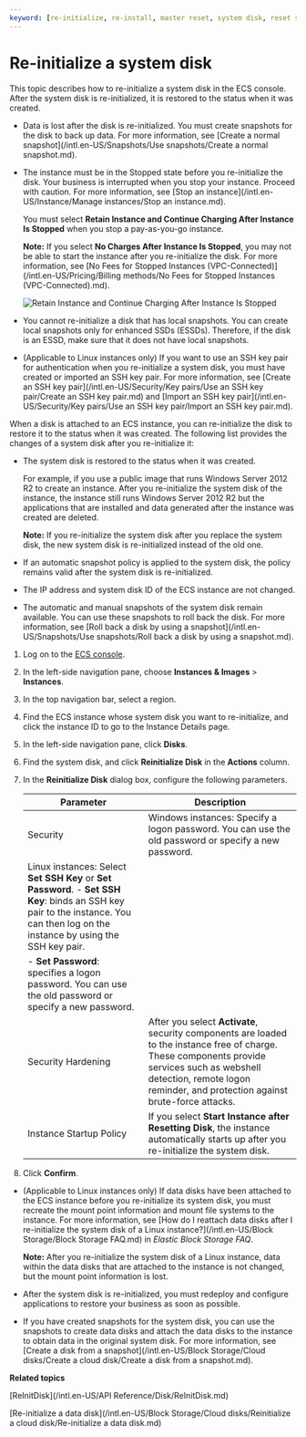 ```yaml
---
keyword: [re-initialize, re-install, master reset, system disk, reset system]
---
```


# Re-initialize a system disk

This topic describes how to re-initialize a system disk in the ECS console. After the system disk is re-initialized, it is restored to the status when it was created.

-   Data is lost after the disk is re-initialized. You must create snapshots for the disk to back up data. For more information, see [Create a normal snapshot](/intl.en-US/Snapshots/Use snapshots/Create a normal snapshot.md).
-   The instance must be in the Stopped state before you re-initialize the disk. Your business is interrupted when you stop your instance. Proceed with caution. For more information, see [Stop an instance](/intl.en-US/Instance/Manage instances/Stop an instance.md).

    You must select **Retain Instance and Continue Charging After Instance Is Stopped** when you stop a pay-as-you-go instance.

    **Note:** If you select **No Charges After Instance Is Stopped**, you may not be able to start the instance after you re-initialize the disk. For more information, see [No Fees for Stopped Instances \(VPC-Connected\)](/intl.en-US/Pricing/Billing methods/No Fees for Stopped Instances (VPC-Connected).md).

    ![Retain Instance and Continue Charging After Instance Is Stopped](https://static-aliyun-doc.oss-cn-hangzhou.aliyuncs.com/assets/img/en-US/4872909951/p5328.png)

-   You cannot re-initialize a disk that has local snapshots. You can create local snapshots only for enhanced SSDs \(ESSDs\). Therefore, if the disk is an ESSD, make sure that it does not have local snapshots.
-   \(Applicable to Linux instances only\) If you want to use an SSH key pair for authentication when you re-initialize a system disk, you must have created or imported an SSH key pair. For more information, see [Create an SSH key pair](/intl.en-US/Security/Key pairs/Use an SSH key pair/Create an SSH key pair.md) and [Import an SSH key pair](/intl.en-US/Security/Key pairs/Use an SSH key pair/Import an SSH key pair.md).

When a disk is attached to an ECS instance, you can re-initialize the disk to restore it to the status when it was created. The following list provides the changes of a system disk after you re-initialize it:

-   The system disk is restored to the status when it was created.

    For example, if you use a public image that runs Windows Server 2012 R2 to create an instance. After you re-initialize the system disk of the instance, the instance still runs Windows Server 2012 R2 but the applications that are installed and data generated after the instance was created are deleted.

    **Note:** If you re-initialize the system disk after you replace the system disk, the new system disk is re-initialized instead of the old one.

-   If an automatic snapshot policy is applied to the system disk, the policy remains valid after the system disk is re-initialized.
-   The IP address and system disk ID of the ECS instance are not changed.
-   The automatic and manual snapshots of the system disk remain available. You can use these snapshots to roll back the disk. For more information, see [Roll back a disk by using a snapshot](/intl.en-US/Snapshots/Use snapshots/Roll back a disk by using a snapshot.md).

1.  Log on to the [ECS console](https://ecs.console.aliyun.com).

2.  In the left-side navigation pane, choose **Instances & Images** \> **Instances**.

3.  In the top navigation bar, select a region.

4.  Find the ECS instance whose system disk you want to re-initialize, and click the instance ID to go to the Instance Details page.

5.  In the left-side navigation pane, click **Disks**.

6.  Find the system disk, and click **Reinitialize Disk** in the **Actions** column.

7.  In the **Reinitialize Disk** dialog box, configure the following parameters.

    |Parameter|Description|
    |---------|-----------|
    |Security|Windows instances: Specify a logon password. You can use the old password or specify a new password.|
    |Linux instances: Select **Set SSH Key** or **Set Password**.    -   **Set SSH Key**: binds an SSH key pair to the instance. You can then log on the instance by using the SSH key pair.
    -   **Set Password**: specifies a logon password. You can use the old password or specify a new password. |
    |Security Hardening|After you select **Activate**, security components are loaded to the instance free of charge. These components provide services such as webshell detection, remote logon reminder, and protection against brute-force attacks.|
    |Instance Startup Policy|If you select **Start Instance after Resetting Disk**, the instance automatically starts up after you re-initialize the system disk.|

8.  Click **Confirm**.


-   \(Applicable to Linux instances only\) If data disks have been attached to the ECS instance before you re-initialize its system disk, you must recreate the mount point information and mount file systems to the instance. For more information, see [How do I reattach data disks after I re-initialize the system disk of a Linux instance?](/intl.en-US/Block Storage/Block Storage FAQ.md) in *Elastic Block Storage FAQ*.

    **Note:** After you re-initialize the system disk of a Linux instance, data within the data disks that are attached to the instance is not changed, but the mount point information is lost.

-   After the system disk is re-initialized, you must redeploy and configure applications to restore your business as soon as possible.
-   If you have created snapshots for the system disk, you can use the snapshots to create data disks and attach the data disks to the instance to obtain data in the original system disk. For more information, see [Create a disk from a snapshot](/intl.en-US/Block Storage/Cloud disks/Create a cloud disk/Create a disk from a snapshot.md).

**Related topics**  


[ReInitDisk](/intl.en-US/API Reference/Disk/ReInitDisk.md)

[Re-initialize a data disk](/intl.en-US/Block Storage/Cloud disks/Reinitialize a cloud disk/Re-initialize a data disk.md)

